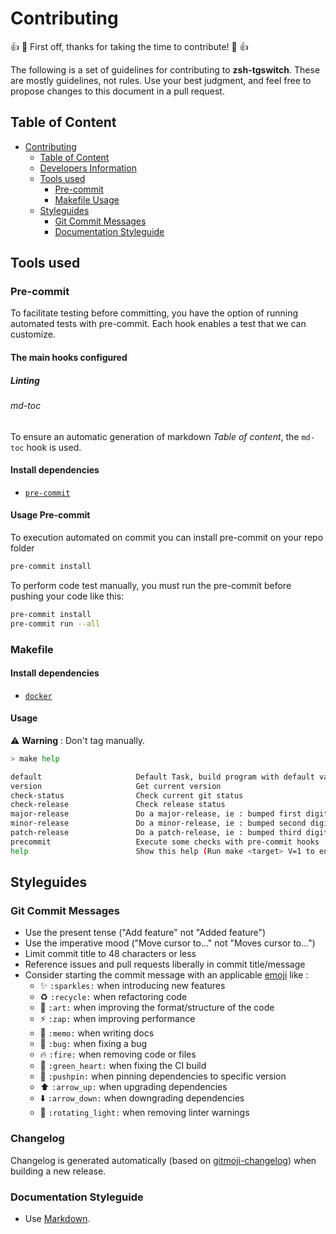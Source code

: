 # Contributing

:+1: :tada: First off, thanks for taking the time to contribute! :tada: :+1:

The following is a set of guidelines for contributing to **zsh-tgswitch**. These are mostly guidelines, not rules. Use your best judgment, and feel free to propose changes to this document in a pull request.

## Table of Content

<!--TOC-->

- [Contributing](#contributing)
  - [Table of Content](#table-of-content)
  - [Developers Information](#developers-information)
  - [Tools used](#tools-used)
    - [Pre-commit](#pre-commit)
    - [Makefile Usage](#makefile-usage)
  - [Styleguides](#styleguides)
    - [Git Commit Messages](#git-commit-messages)
    - [Documentation Styleguide](#documentation-styleguide)

<!--TOC-->

## Tools used

### Pre-commit

To facilitate testing before committing, you have the option of running automated tests with pre-commit. Each hook enables a test that we can customize.

#### The main hooks configured

##### Linting

###### md-toc

To ensure an automatic generation of markdown *Table of content*, the `md-toc` hook is used.

#### Install dependencies

* [`pre-commit`](https://pre-commit.com/#install)

#### Usage Pre-commit

To execution automated on commit you can install pre-commit on your repo folder

```bash
pre-commit install
```

To perform code test manually, you must run the pre-commit before pushing your code
like this:

```bash
pre-commit install
pre-commit run --all
```

### Makefile

#### Install dependencies

* [`docker`](https://docs.docker.com/get-docker/)

#### Usage

:warning: **Warning** : Don't tag manually.

```bash
> make help

default                     Default Task, build program with default values
version                     Get current version
check-status                Check current git status
check-release               Check release status
major-release               Do a major-release, ie : bumped first digit X+1.y.z
minor-release               Do a minor-release, ie : bumped second digit x.Y+1.z
patch-release               Do a patch-release, ie : bumped third digit x.y.Z+1
precommit                   Execute some checks with pre-commit hooks
help                        Show this help (Run make <target> V=1 to enable verbose)
```

## Styleguides

### Git Commit Messages

* Use the present tense ("Add feature" not "Added feature")
* Use the imperative mood ("Move cursor to..." not "Moves cursor to...")
* Limit commit title to 48 characters or less
* Reference issues and pull requests liberally in commit title/message
* Consider starting the commit message with an applicable [emoji](https://gitmoji.dev/) like :
    * :sparkles: `:sparkles:` when introducing new features
    * :recycle: `:recycle:` when refactoring code
    * :art: `:art:` when improving the format/structure of the code
    * :zap: `:zap:` when improving performance
    * :memo: `:memo:` when writing docs
    * :bug: `:bug:` when fixing a bug
    * :fire: `:fire:` when removing code or files
    * :green_heart: `:green_heart:` when fixing the CI build
    * :pushpin: `:pushpin:` when pinning dependencies to specific version
    * :arrow_up: `:arrow_up:` when upgrading dependencies
    * :arrow_down: `:arrow_down:` when downgrading dependencies
    * :rotating_light: `:rotating_light:` when removing linter warnings

### Changelog

Changelog is generated automatically (based on [gitmoji-changelog](https://github.com/frinyvonnick/gitmoji-changelog)) when building a new release.


### Documentation Styleguide

* Use [Markdown](https://daringfireball.net/projects/markdown).

